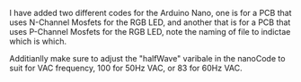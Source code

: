 I have added two different codes for the Arduino Nano, one is for a PCB that uses N-Channel Mosfets for the RGB LED, 
and another that is for a PCB that uses P-Channel Mosfets for the RGB LED, note the naming of file to indictae which is which.

Additianlly make sure to adjust the "halfWave" varibale in the nanoCode to suit for VAC frequency, 100 for 50Hz VAC, or 83 for 60Hz VAC.
